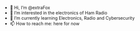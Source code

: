 - 👋 Hi, I’m @extraFox
- 👀 I’m interested in the electronics of Ham Radio
- 🌱 I’m currently learning Electronics, Radio and Cybersecurity
- 📫 How to reach me: here for now

<!---
fitzblixen/fitzblixen is a ✨ special ✨ repository because its `README.md` (this file) appears on your GitHub profile.
You can click the Preview link to take a look at your changes.
--->
